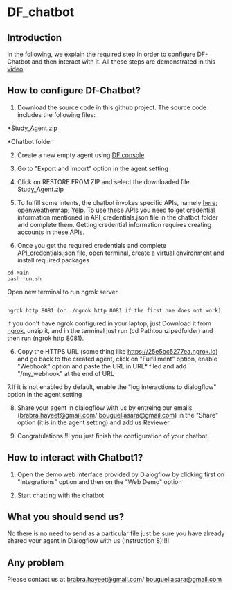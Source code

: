 # DF_chatbot

## Introduction 
In the following, we explain the required step in order to configure DF-Chatbot and then interact with it. All these steps are demonstrated in this [video](https://drive.google.com/file/d/1_dwLW0SgkQHw-pU6RHTVlWK1JT-MCZIT/view?usp=sharing).
## How to configure Df-Chatbot? 
1. Download the source code in this github project. The source code includes the following files:

  *Study_Agent.zip
  
  *Chatbot folder
  
2. Create a new empty agent using  [DF console](https://dialogflow.cloud.google.com/)

3. Go to "Export and Import" option in the agent setting

4. Click on RESTORE FROM ZIP and select the downloaded file Study_Agent.zip
5. To fulfill some intents, the chatbot invokes specific APIs, namely [here](https://developer.here.com/); [openweathermap](https://openweathermap.org/api); [Yelp](https://www.yelp.com/developers/documentation/v3). To use these APIs you need to get credential information mentioned in API_credentials.json file in the chatbot folder and complete them. Getting credential information requires creating accounts in these APIs.

6. Once you get the required credentials and complete API_credentials.json file, open terminal, create a virtual environment and install required packages
```
cd Main 
bash run.sh
```
Open new terminal to run ngrok server

```

ngrok http 8081 (or ./ngrok http 8081 if the first one does not work) 
```
if you don't have ngrok configured in your laptop, just Download it from [ngrok](https://ngrok.com/download), unzip it, and in the terminal just run (cd Pathtounzipedfolder)  and then run (ngrok http 8081).

6. Copy the HTTPS URL (some thing like https://25e5bc5277ea.ngrok.io) and go back to the created agent, click on "Fulfillment" option, enable "Webhook" option and paste the URL in URL* filed and add "/my_webhook" at the end of URL 

7.If it is not enabled by default, enable the "log interactions to dialogflow" option in the agent setting

8. Share your agent in dialogflow with us by entreing our emails (brabra.hayeet@gmail.com/ bougueliasara@gmail.com) in the "Share" option (it is in the agent setting) and add us Reviewer

9. Congratulations !!! you just finish the configuration of your chatbot.

## How to interact with Chatbot1?  

1. Open the demo web interface provided by Dialogflow by clicking first on "Integrations" option and then on the "Web Demo" option

2. Start chatting with the chatbot

## What you should send us?
No there is no need to send as a particular file just be sure you have already shared your agent in Dialogflow with us (Instruction 8)!!!!

## Any problem
Please contact us at brabra.hayeet@gmail.com/ bougueliasara@gmail.com
